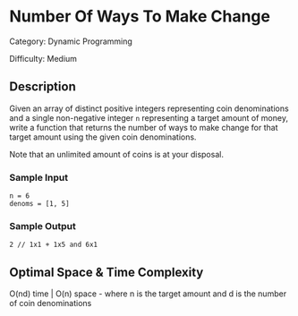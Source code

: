 # Number Of Ways To Make Change

Category: Dynamic Programming

Difficulty: Medium

## Description

Given an array of distinct positive integers representing coin denominations and a
single non-negative integer `n` representing a target amount of
money, write a function that returns the number of ways to make change for
that target amount using the given coin denominations.


Note that an unlimited amount of coins is at your disposal.


### Sample Input
```
n = 6
denoms = [1, 5]
```

### Sample Output
```
2 // 1x1 + 1x5 and 6x1
```

## Optimal Space & Time Complexity

O(nd) time | O(n) space - where n is the target amount and d is the number of coin denominations
